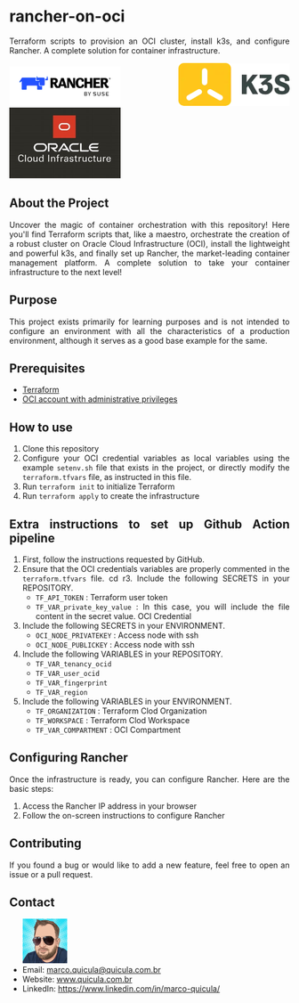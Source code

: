 <div align="justify">

# rancher-on-oci
Terraform scripts to provision an OCI cluster, install k3s, and configure Rancher. A complete solution for container infrastructure.

<img src="images/rancher.png" >
<img src="images/k3s.png">
<img src="images/oci.png">

## About the Project
Uncover the magic of container orchestration with this repository! Here you'll find Terraform scripts that, like a maestro, orchestrate the creation of a robust cluster on Oracle Cloud Infrastructure (OCI), install the lightweight and powerful k3s, and finally set up Rancher, the market-leading container management platform. A complete solution to take your container infrastructure to the next level!

## Purpose
This project exists primarily for learning purposes and is not intended to configure an environment with all the characteristics of a production environment, although it serves as a good base example for the same.

## Prerequisites
- <a href="https://developer.hashicorp.com/terraform/install?product_intent=terraform">Terraform</a>
- <a href="https://www.oracle.com/br/cloud/sign-in.html">OCI account with administrative privileges</a>

## How to use
1. Clone this repository
2. Configure your OCI credential variables as local variables using the example `setenv.sh` file that exists in the project, or directly modify the `terraform.tfvars` file, as instructed in this file.
3. Run `terraform init` to initialize Terraform
4. Run `terraform apply` to create the infrastructure

## Extra instructions to set up Github Action pipeline
1. First, follow the instructions requested by GitHub.
2. Ensure that the OCI credentials variables are properly commented in the `terraform.tfvars` file.
cd r3. Include the following SECRETS in your REPOSITORY.
    - `TF_API_TOKEN` : Terraform user token
    - `TF_VAR_private_key_value` : In this case, you will include the file content in the secret value. OCI Credential
4. Include the following SECRETS in your ENVIRONMENT.
    - `OCI_NODE_PRIVATEKEY` : Access node with ssh
    - `OCI_NODE_PUBLICKEY` : Access node with ssh
5. Include the following VARIABLES in your REPOSITORY.
    - `TF_VAR_tenancy_ocid`
    - `TF_VAR_user_ocid`
    - `TF_VAR_fingerprint`
    - `TF_VAR_region`
6. Include the following VARIABLES in your ENVIRONMENT.
    - `TF_ORGANIZATION` : Terraform Clod Organization
    - `TF_WORKSPACE` : Terraform Clod Workspace
    - `TF_VAR_COMPARTMENT` : OCI Compartment


## Configuring Rancher
Once the infrastructure is ready, you can configure Rancher. Here are the basic steps:

1. Access the Rancher IP address in your browser
2. Follow the on-screen instructions to configure Rancher

## Contributing
If you found a bug or would like to add a new feature, feel free to open an issue or a pull request.

## Contact
<ul>
  <img src="images/marco.png" >
  <li>Email: <a href="mailto:marco.quicula@quicula.com.br">marco.quicula@quicula.com.br</a></li>
  <li>Website: <a href="http://www.quicula.com.br">www.quicula.com.br</a></li>
  <li>LinkedIn: <a href="https://www.linkedin.com/in/marco-quicula/">https://www.linkedin.com/in/marco-quicula/</a></li>
</ul>
</div>
